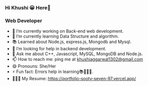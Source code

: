 ### Hi Khushi 😀 Here👋
### Web Developer
- 🔭 I’m currently working on Back-end web development.
- 🌱 I’m currently learning Data Structure and algorithm.
- 📚 Learned about Node.js, express.js, Mongodb and Mysql.
- 🤔 I’m looking for help in backend development.
- 💬 Ask me about C++, Javascript, MySQL, MongoDB and Node.js.
- 📫 How to reach me: ping me at khushiaggarwal1302@gmail.com
- 😄 Pronouns: She/Her
- ⚡ Fun fact: Errors help in learning📚🙇🏻‍♀️.
- 👩🏻‍💻 My Resume: https://portfolio-sooty-seven-97.vercel.app/
